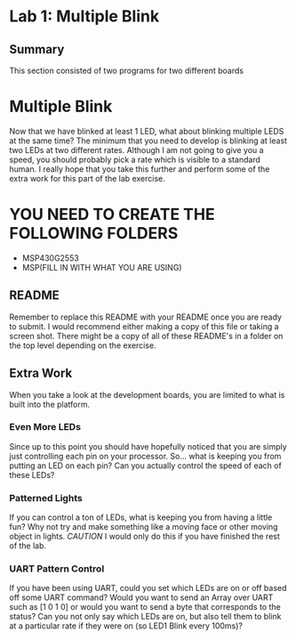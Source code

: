 # Lab 1: Multiple Blink

## Summary
  This section consisted of two programs for two different boards 



# Multiple Blink
Now that we have blinked at least 1 LED, what about blinking multiple LEDS at the same time? The minimum that you need to develop is blinking at least two LEDs at two different rates. Although I am not going to give you a speed, you should probably pick a rate which is visible to a standard human. I really hope that you take this further and perform some of the extra work for this part of the lab exercise.


# YOU NEED TO CREATE THE FOLLOWING FOLDERS
* MSP430G2553
* MSP(FILL IN WITH WHAT YOU ARE USING)

## README
Remember to replace this README with your README once you are ready to submit. I would recommend either making a copy of this file or taking a screen shot. There might be a copy of all of these README's in a folder on the top level depending on the exercise.

## Extra Work
When you take a look at the development boards, you are limited to what is built into the platform.

### Even More LEDs
Since up to this point you should have hopefully noticed that you are simply just controlling each pin on your processor. So... what is keeping you from putting an LED on each pin? Can you actually control the speed of each of these LEDs?

### Patterned Lights
If you can control a ton of LEDs, what is keeping you from having a little fun? Why not try and make something like a moving face or other moving object in lights. *CAUTION* I would only do this if you have finished the rest of the lab.

### UART Pattern Control
If you have been using UART, could you set which LEDs are on or off based off some UART command? Would you want to send an Array over UART such as [1 0 1 0] or would you want to send a byte that corresponds to the status? Can you not only say which LEDs are on, but also tell them to blink at a particular rate if they were on (so LED1 Blink every 100ms)?
